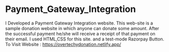 # Payment_Gateway_Integration
I Developed a Payment Gateway Integration website. This web-site is a sample donation website in which anyone can donate some amount. After the successful payment he/she will receive a receipt of that payment on their email. I used HTML,CSS for this site. and a test-mode Razorpay Button.
To Visit Website : https://overtechydonation.netlify.app/
